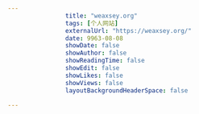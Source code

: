 ---
                title: "weaxsey.org"
                tags: [个人网站]
                externalUrl: "https://weaxsey.org/"
                date: 9963-08-08
                showDate: false
                showAuthor: false
                showReadingTime: false
                showEdit: false
                showLikes: false
                showViews: false
                layoutBackgroundHeaderSpace: false
                ---

